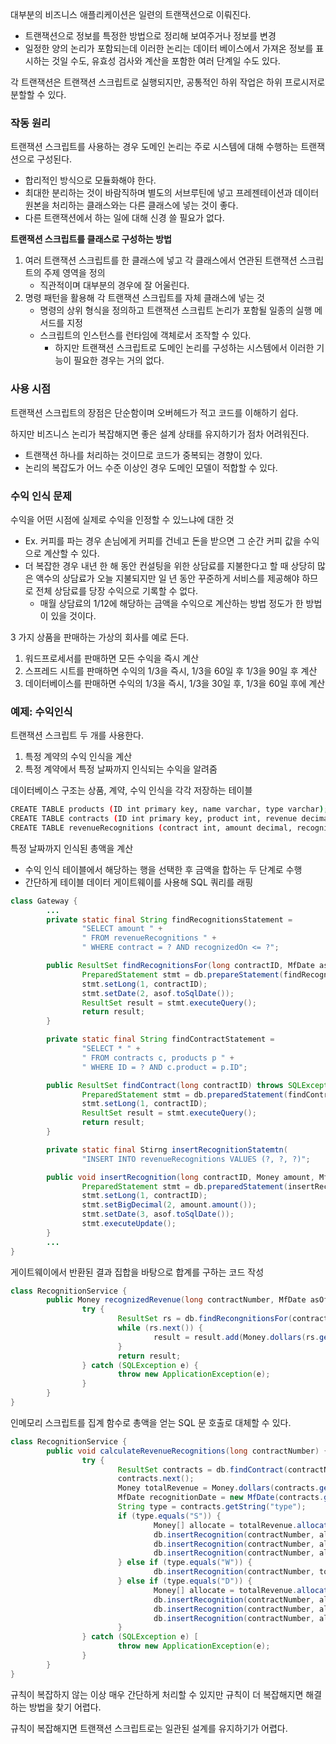 대부분의 비즈니스 애플리케이션은 일련의 트랜잭션으로 이뤄진다.

- 트랜잭션으로 정보를 특정한 방법으로 정리해 보여주거나 정보를 변경
- 일정한 양의 논리가 포함되는데 이러한 논리는 데이터 베이스에서 가져온 정보를 표시하는 것일 수도, 유효성 검사와 계산을 포함한 여러 단계일 수도 있다.

각 트랜잭션은 트랜잭션 스크립트로 실행되지만, 공통적인 하위 작업은 하위 프로시저로 분할할 수 있다.

### 작동 원리

트랜잭션 스크립트를 사용하는 경우 도메인 논리는 주로 시스템에 대해 수행하는 트랜잭션으로 구성된다.

- 합리적인 방식으로 모듈화해야 한다.
- 최대한 분리하는 것이 바람직하며 별도의 서브루틴에 넣고 프레젠테이션과 데이터 원본을 처리하는 클래스와는 다른 클래스에 넣는 것이 좋다.
- 다른 트랜잭션에서 하는 일에 대해 신경 쓸 필요가 없다.

**트랜잭션 스크립트를 클래스로 구성하는 방법**

1. 여러 트랜잭션 스크립트를 한 클래스에 넣고 각 클래스에서 연관된 트랜잭션 스크립트의 주제 영역을 정의
   - 직관적이며 대부분의 경우에 잘 어울린다.
2. 명령 패턴을 활용해 각 트랜잭션 스크립트를 자체 클래스에 넣는 것
   - 명령의 상위 형식을 정의하고 트랜잭션 스크립트 논리가 포함될 일종의 실행 메서드를 지정
   - 스크립트의 인스턴스를 런타임에 객체로서 조작할 수 있다.
     - 하지만 트랜잭션 스크립트로 도메인 논리를 구성하는 시스템에서 이러한 기능이 필요한 경우는 거의 없다.

### 사용 시점

트랜잭션 스크립트의 장점은 단순함이며 오버헤드가 적고 코드를 이해하기 쉽다.

하지만 비즈니스 논리가 복잡해지면 좋은 설계 상태를 유지하기가 점차 어려워진다.

- 트랜잭션 하나를 처리하는 것이므로 코드가 중복되는 경향이 있다.
- 논리의 복잡도가 어느 수준 이상인 경우 도메인 모델이 적합할 수 있다.

### 수익 인식 문제

수익을 어떤 시점에 실제로 수익을 인정할 수 있느냐에 대한 것

- Ex. 커피를 파는 경우 손님에게 커피를 건네고 돈을 받으면 그 순간 커피 값을 수익으로 계산할 수 있다.
- 더 복잡한 경우 내년 한 해 동안 컨설팅을 위한 상담료를 지불한다고 할 때 상당히 많은 액수의 상담료가 오늘 지불되지만 일 년 동안 꾸준하게 서비스를 제공해야 하므로 전체 상담료를 당장 수익으로 기록할 수 없다.
  - 매월 상담료의 1/12에 해당하는 금액을 수익으로 계산하는 방법 정도가 한 방법이 있을 것이다.

3 가지 상품을 판매하는 가상의 회사를 예로 든다.

1. 워드프로세서를 판매하면 모든 수익을 즉시 계산
2. 스프레드 시트를 판매하면 수익의 1/3을 즉시, 1/3을 60일 후 1/3을 90일 후 계산
3. 데이터베이스를 판매하면 수익의 1/3을 즉시, 1/3을 30일 후, 1/3을 60일 후에 계산

### 예제: 수익인식

트랜잭션 스크립트 두 개를 사용한다.

1. 특정 계약의 수익 인식을 계산
2. 특정 계약에서 특정 날짜까지 인식되는 수익을 알려줌

데이터베이스 구조는 상품, 계약, 수익 인식을 각각 저장하는 테이블

```bash
CREATE TABLE products (ID int primary key, name varchar, type varchar);
CREATE TABLE contracts (ID int primary key, product int, revenue decimal, dateSigned date);
CREATE TABLE revenueRecognitions (contract int, amount decimal, recognizedOn date, PRIMARY KEY (contract, recognizedOn));
```

특정 날짜까지 인식된 총액을 계산

- 수익 인식 테이블에서 해당하는 행을 선택한 후 금액을 합하는 두 단계로 수행
- 간단하게 테이블 데이터 게이트웨이를 사용해 SQL 쿼리를 래핑

```java
class Gateway {
		...
		private static final String findRecognitionsStatement =
				"SELECT amount " +
				" FROM revenueRecognitions " +
				" WHERE contract = ? AND recognizedOn <= ?";

		public ResultSet findRecognitionsFor(long contractID, MfDate asof) throws SQLException {
				PreparedStatement stmt = db.prepareStatement(findRecognitionStatement);
				stmt.setLong(1, contractID);
				stmt.setDate(2, asof.toSqlDate());
				ResultSet result = stmt.executeQuery();
				return result;
		}

		private static final String findContractStatement =
				"SELECT * " +
				" FROM contracts c, products p " +
				" WHERE ID = ? AND c.product = p.ID";

		public ResultSet findContract(long contractID) throws SQLException {
				PreparedStatement stmt = db.preparedStatement(findContractStatement);
				stmt.setLong(1, contractID);
				ResultSet result = stmt.executeQuery();
				return result;
		}

		private static final Stirng insertRecognitionStatemtn(
				"INSERT INTO revenueRecognitions VALUES (?, ?, ?)";

		public void insertRecognition(long contractID, Money amount, MfDate asof) throws SQLException {
				PreparedStatement stmt = db.preparedStatement(insertRecognitionStatement);
				stmt.setLong(1, contractID);
				stmt.setBigDecimal(2, amount.amount());
				stmt.setDate(3, asof.toSqlDate());
				stmt.executeUpdate();
		}
		...
}
```

게이트웨이에서 반환된 결과 집합을 바탕으로 합계를 구하는 코드 작성

```java
class RecognitionService {
		public Money recognizedRevenue(long contractNumber, MfDate asOf) {
				try {
						ResultSet rs = db.findRecongnitionsFor(contractNumber, asOf);
						while (rs.next()) {
								result = result.add(Money.dollars(rs.getBigDescimal("amount")));
						}
						return result;
				} catch (SQLException e) {
						throw new ApplicationException(e);
				}
		}
}
```

인메모리 스크립트를 집계 함수로 총액을 얻는 SQL 문 호출로 대체할 수 있다.

```java
class RecognitionService {
		public void calculateRevenueRecognitions(long contractNumber) {
				try {
						ResultSet contracts = db.findContract(contractNumber);
						contracts.next();
						Money totalRevenue = Money.dollars(contracts.getBigDecimal("revenue"));
						MfDate recognitionDate = new MfDate(contracts.getDate("dateSigned"));
						String type = contracts.getString("type");
						if (type.equals("S")) {
								Money[] allocate = totalRevenue.allocate(3);
								db.insertRecognition(contractNumber, allocation[0], recognitionDate);
								db.insertRecognition(contractNumber, allocation[1], recognitionDate.allDays(60));
								db.insertRecognition(contractNumber, allocation[2], recognitionDate.allDays[90));
						} else if (type.equals("W")) {
								db.insertRecognition(contractNumber, totalRevenue, recognitionDate);
						} else if (type.equals("D")) {
								Money[] allocate = totalRevenue.allocate(3);
								db.insertRecognition(contractNumber, allocation[0], recognitionDate);
								db.insertRecognition(contractNumber, allocation[1], recognitionDate.allDays(30));
								db.insertRecognition(contractNumber, allocation[2], recognitionDate.allDays[60));
						}
				} catch (SQLException e) [
						throw new ApplicationException(e);
				}
		}
}
```

규칙이 복잡하지 않는 이상 매우 간단하게 처리할 수 있지만 규칙이 더 복잡해지면 해결하는 방법을 찾기 어렵다.

규칙이 복잡해지면 트랜잭션 스크립트로는 일관된 설계를 유지하기가 어렵다.
